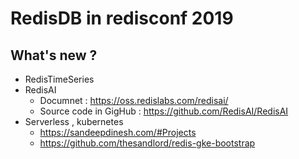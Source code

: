 # RedisDB in redisconf 2019
## What's new ?
- RedisTimeSeries
- RedisAI
  - Documnet : https://oss.redislabs.com/redisai/
  - Source code in GigHub : https://github.com/RedisAI/RedisAI
- Serverless , kubernetes
  - https://sandeepdinesh.com/#Projects
  - https://github.com/thesandlord/redis-gke-bootstrap
